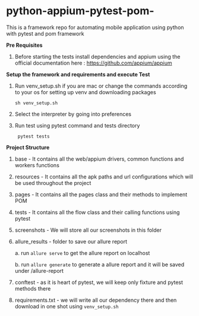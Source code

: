 # python-appium-pytest-pom-
This is a framework repo for automating mobile application using python with pytest and pom framework

**Pre Requisites**
1. Before starting the tests install dependencies and appium using the official documentation here : https://github.com/appium/appium

**Setup the framework and requirements and execute Test**
1. Run venv_setup.sh if you are mac or change the commands according to your os for setting up venv and downloading packages
    
    `sh venv_setup.sh`

2. Select the interpreter by going into preferences 
3. Run test using pytest command and tests directory

    ` pytest tests`

**Project Structure**
1. base - It contains all the web/appium drivers, common functions and workers functions
2. resources - It contains all the apk paths and url configurations which will be used throughout the project
3. pages - It contains all the pages class and their methods to implement POM
4. tests - It contains all the flow class and their calling functions using pytest
5. screenshots - We will store all our screenshots in this folder
6. allure_results - folder to save our allure report
    
    a. run `allure serve` to get the allure report on localhost
    
    b. run `allure generate` to generate a allure report and it will be saved under /allure-report

7. conftest - as it is heart of pytest, we will keep only fixture and pytest methods there
8. requirements.txt - we will write all our dependency there and then download in one shot using `venv_setup.sh`